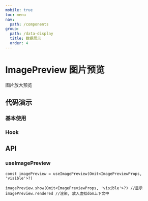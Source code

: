 ```yaml
---
mobile: true
toc: menu
nav:
  path: /components
group:
  path: /data-display
  title: 数据展示
  order: 4
---
```



# ImagePreview 图片预览

图片放大预览

## 代码演示

### 基本使用

<code src="./demo/demo1.tsx"></code>

### Hook

<code src="./demo/demo2.tsx"></code>

## API

### useImagePreview

```tsx pure
const imagePreview = useImagePreview(Omit<ImagePreviewProps, 'visible'>?)

imagePreview.show(Omit<ImagePreviewProps, 'visible'>?) //显示
imagePreview.rendered //渲染, 放入虚拟dom上下文中
```

<API src="./ImagePreview.tsx" hideTitle></API>
